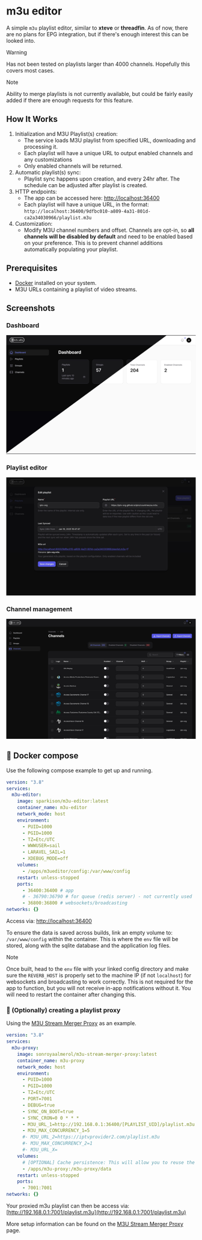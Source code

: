 # m3u editor

A simple `m3u` playlist editor, similar to **xteve** or **threadfin**. 
As of now, there are no plans for EPG integration, but if there's enough interest this can be looked into.

> [!WARNING]  
> Has not been tested on playlists larger than 4000 channels. Hopefully this covers most cases.

> [!NOTE]  
> Ability to merge playlists is not currently available, but could be fairly easily added if there are enough requests for this feature.

## How It Works
1. Initialization and M3U Playlist(s) creation:
    - The service loads M3U playlist from specified URL, downloading and processing it.
    - Each playlist will have a unique URL to output enabled channels and any customizations
    - Only enabled channels will be returned.
2. Automatic playlist(s) sync:
    - Playlist sync happens upon creation, and every 24hr after. The schedule can be adjusted after playlist is created.
3. HTTP endpoints:
    - The app can be accessed here: [http://localhost:36400](http://localhost:36400)
    - Each playlist will have a unique URL, in the format: `http://localhost:36400/9dfbc010-a809-4a31-801d-ca2a34030966/playlist.m3u`
4. Customization:
    - Modify M3U channel numbers and offset. Channels are opt-in, so **all channels will be disabled by default** and need to be enabled based on your preference. This is to prevent channel additions automatically populating your playlist.

## Prerequisites
- [Docker](https://www.docker.com/) installed on your system.
- M3U URLs containing a playlist of video streams.

## Screenshots

### Dashboard

![Dashboard](./screenshots/dashboard.jpg)

### Playlist editor

![Dashboard](./screenshots/playlist-manager-popout.jpg)

### Channel management

![Channel Management](./screenshots/channel-management.jpg)

## 🐳 Docker compose

Use the following compose example to get up and running.

```yaml
version: "3.8"
services:
  m3u-editor:
    image: sparkison/m3u-editor:latest
    container_name: m3u-editor
    network_mode: host
    environment:
      - PUID=1000
      - PGID=1000
      - TZ=Etc/UTC
      - WWWUSER=sail
      - LARAVEL_SAIL=1
      - XDEBUG_MODE=off
    volumes:
      - /apps/m3ueditor/config:/var/www/config
    restart: unless-stopped
    ports:
      - 36400:36400 # app
      # - 36790:36790 # for queue (redis server) - not currently used
      - 36800:36800 # websockets/broadcasting
networks: {}

```

Access via: [http://localhost:36400](http://localhost:36400)

To ensure the data is saved across builds, link an empty volume to: `/var/www/config` within the container. This is where the `env` file will be stored, along with the sqlite database and the application log files.

> [!NOTE]  
> Once built, head to the `env` file with your linked config directory and make sure the `REVERB_HOST` is properly set to the machine IP (if not `localhost`) for websockets and broadcasting to work correctly. This is not required for the app to function, but you will not receive in-app notifications without it. You will need to restart the container after changing this.

### 📡 (Optionally) creating a playlist proxy

Using the [M3U Stream Merger Proxy](https://github.com/sonroyaalmerol/m3u-stream-merger-proxy) as an example.

```yaml
version: "3.8"
services:
  m3u-proxy:
    image: sonroyaalmerol/m3u-stream-merger-proxy:latest
    container_name: m3u-proxy
    network_mode: host
    environment:
      - PUID=1000
      - PGID=1000
      - TZ=Etc/UTC
      - PORT=7001
      - DEBUG=true
      - SYNC_ON_BOOT=true
      - SYNC_CRON=0 0 * * *
      - M3U_URL_1=http://192.168.0.1:36400/[PLAYLIST_UID]/playlist.m3u
      - M3U_MAX_CONCURRENCY_1=5
      #- M3U_URL_2=https://iptvprovider2.com/playlist.m3u
      #- M3U_MAX_CONCURRENCY_2=1
      #- M3U_URL_X=
    volumes:
      # [OPTIONAL] Cache persistence: This will allow you to reuse the M3U cache across container recreates.
      - /apps/m3u-proxy:/m3u-proxy/data
    restart: unless-stopped
    ports:
      - 7001:7001
networks: {}

```

Your proxied m3u playlist can then be access via: [http://192.168.0.1:7001/playlist.m3u](http://192.168.0.1:7001/playlist.m3u)

More setup information can be found on the [M3U Stream Merger Proxy](https://github.com/sonroyaalmerol/m3u-stream-merger-proxy) page.
